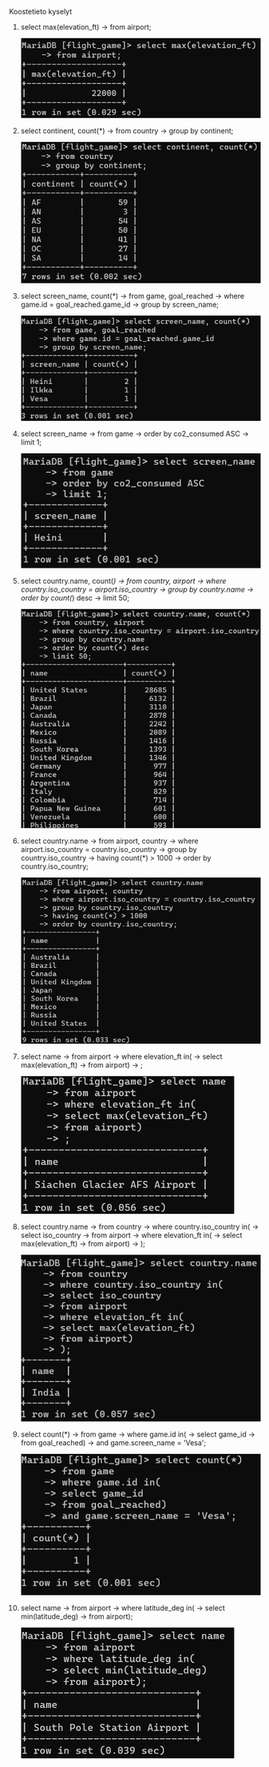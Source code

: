 Koostetieto kyselyt

1. select max(elevation_ft)
    -> from airport;

    ![Harjoitustehtävä 1](Viikko4_koostetieto_1.png)

2. select continent, count(*)
    -> from country
    -> group by continent;

    ![Harjoitustehtävä 2](Viikko4_koostetieto_2.png)

3. select screen_name, count(*)
    -> from game, goal_reached
    -> where game.id = goal_reached.game_id
    -> group by screen_name;

    ![Harjoitustehtävä 3](Viikko4_koostetieto_3.png)

4. select screen_name
    -> from game
    -> order by co2_consumed ASC
    -> limit 1;

    ![Harjoitustehtävä 4](Viikko4_koostetieto_4.png)

5. select country.name, count(*)
    -> from country, airport
    -> where country.iso_country = airport.iso_country
    -> group by country.name
    -> order by count(*) desc
    -> limit 50;

    ![Harjoitustehtävä 5](Viikko4_koostetieto_5.png)

6. select country.name
    -> from airport, country
    -> where airport.iso_country = country.iso_country
    -> group by country.iso_country
    -> having count(*) > 1000
    -> order by country.iso_country;

    ![Harjoitustehtävä 6](Viikko4_koostetieto_6.png)

7. select name
    -> from airport
    -> where elevation_ft in(
    -> select max(elevation_ft)
    -> from airport)
    -> ;

    ![Harjoitustehtävä 7](Viikko4_koostetieto_7.png)

8. select country.name
    -> from country
    -> where country.iso_country in(
    -> select iso_country
    -> from airport
    -> where elevation_ft in(
    -> select max(elevation_ft)
    -> from airport)
    -> );

    ![Harjoitustehtävä 8](Viikko4_koostetieto_8.png)

9. select count(*)
    -> from game
    -> where game.id in(
    -> select game_id
    -> from goal_reached)
    -> and game.screen_name = 'Vesa';

    ![Harjoitustehtävä 9](Viikko4_koostetieto_9.png)

10. select name
    -> from airport
    -> where latitude_deg in(
    -> select min(latitude_deg)
    -> from airport);

    ![Harjoitustehtävä 10](Viikko4_koostetieto_10.png)